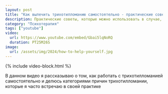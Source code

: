 ```yaml
---
layout: post
title: "Как вылечить трихотилломанию самостоятельно - практические советы"
description: Практические советы, которые можно использовать в случае, если нет возможности работать с психотерапевтом
category: "Психотерапия"
tags: ["youtube"]
video:
  url: https://www.youtube.com/embed/Gbai5lqNoRQ
  duration: PT25M26S
image:
  url: /assets/img/2024/how-to-help-yourself.jpg
---
```


{% include video-block.html %}

В данном видео я рассказываю о том, как работать с трихотилломанией самостоятельно и делюсь категориями причин трихотилломании, которые я часто встречаю в своей практике

